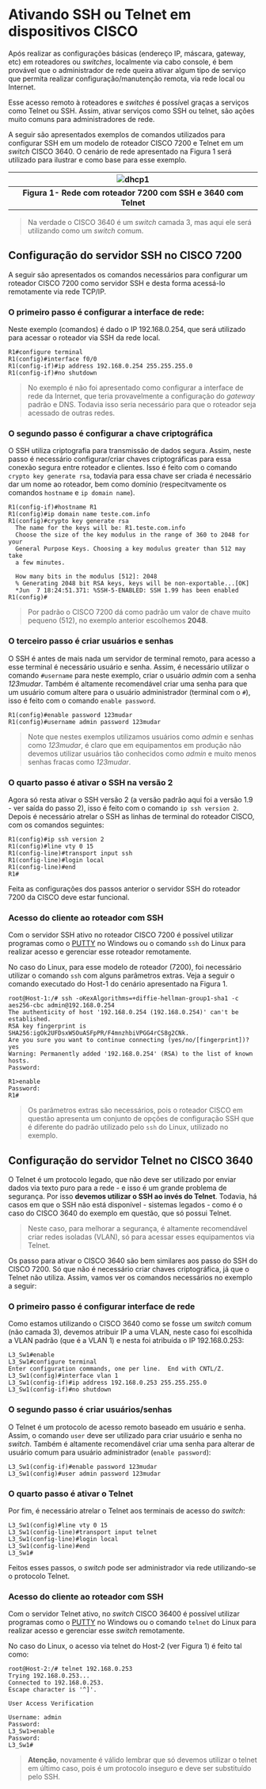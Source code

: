  
# Ativando SSH ou Telnet em dispositivos CISCO

Após realizar as configurações básicas (endereço IP, máscara,  gateway,  etc) em roteadores ou *switches*, localmente via cabo console,  é bem provável que o administrador de rede queira ativar algum tipo de serviço que permita realizar configuração/manutenção remota, via rede local ou Internet.

Esse acesso remoto à roteadores e *switches* é possível graças a serviços como Telnet ou SSH. Assim,  ativar serviços como SSH ou telnet,  são ações muito comuns para administradores de rede.

A seguir são apresentados exemplos de comandos utilizados para configurar SSH em um modelo de roteador CISCO 7200 e Telnet em um *switch* CISCO 3640. O cenário de rede apresentado na Figura 1 será utilizado para ilustrar e como base para esse exemplo.

| ![dhcp1](imagens/sshTelnet.png) |
|:--:|
| **Figura 1- Rede com roteador 7200 com SSH e 3640 com Telnet** |


> Na verdade o CISCO 3640 é um *switch* camada 3, mas aqui ele será utilizando como um *switch* comum.

## Configuração do servidor SSH no CISCO 7200

A seguir são apresentados os comandos necessários para configurar um roteador CISCO 7200 como servidor SSH e desta forma acessá-lo remotamente via rede TCP/IP.

### O primeiro passo é configurar a interface de rede:

Neste exemplo (comandos) é dado o IP 192.168.0.254, que será utilizado para acessar o roteador via SSH da rede local.

```console
R1#configure terminal
R1(config)#interface f0/0
R1(config-if)#ip address 192.168.0.254 255.255.255.0
R1(config-if)#no shutdown
```

> No exemplo é não foi apresentado como configurar a interface de rede da Internet, que teria provavelmente a configuração do *gateway* padrão e DNS. Todavia isso seria necessário para que o roteador seja acessado de outras redes.

### O segundo passo é configurar a chave criptográfica

O SSH utiliza criptografia para transmissão de dados segura. Assim, neste passo é necessário configurar/criar chaves criptográficas para essa conexão segura entre roteador e clientes. Isso é feito com o comando ``crypto key generate rsa``, todavia para essa chave ser criada é necessário dar um nome ao roteador, bem como domínio (respecitvamente os comandos ``hostname`` e ``ip domain name``).

```console
R1(config-if)#hostname R1
R1(config)#ip domain name teste.com.info
R1(config)#crypto key generate rsa
  The name for the keys will be: R1.teste.com.info
  Choose the size of the key modulus in the range of 360 to 2048 for your
  General Purpose Keys. Choosing a key modulus greater than 512 may take
  a few minutes.

  How many bits in the modulus [512]: 2048
  % Generating 2048 bit RSA keys, keys will be non-exportable...[OK]
  *Jun  7 18:24:51.371: %SSH-5-ENABLED: SSH 1.99 has been enabled
R1(config)#
```

> Por padrão o CISCO 7200 dá como padrão um valor de chave muito pequeno (512), no exemplo anterior escolhemos **2048**.

### O terceiro passo é criar usuários e senhas

O SSH é antes de mais nada um servidor de terminal remoto, para acesso a esse terminal é necessário usuário e senha. Assim, é necessário utilizar o comando ``#username`` para neste exemplo, criar o usuário *admin* com a senha *123mudar*. Também é altamente recomendável criar uma senha para que um usuário comum altere para o usuário administrador (terminal com o ``#``), isso é feito com o comando ``enable password``.

```console
R1(config)#enable password 123mudar
R1(config)#username admin password 123mudar
```

> Note que nestes exemplos utilizamos usuários como *admin* e senhas como *123mudar*, é claro que em equipamentos em produção não devemos utilizar usuários tão conhecidos como *admin* e muito menos senhas fracas como *123mudar*.

### O quarto passo é ativar o SSH na versão 2

Agora só resta ativar o SSH versão 2 (a versão padrão aqui foi a versão 1.9 - ver saída do passo 2), isso é feito com o comando ``ip ssh version 2``. Depois é necessário atrelar o SSH as linhas de terminal do roteador CISCO, com os comandos seguintes:

```console
R1(config)#ip ssh version 2
R1(config)#line vty 0 15
R1(config-line)#transport input ssh
R1(config-line)#login local
R1(config-line)#end
R1#
```

Feita as configurações dos passos anterior o servidor SSH do roteador 7200 da CISCO deve estar funcional.

### Acesso do cliente ao roteador com SSH

Com o servidor SSH ativo no roteador CISCO 7200 é possível utilizar programas como o [PUTTY](https://www.putty.org/) no Windows ou o comando ``ssh`` do Linux para realizar acesso e gerenciar esse roteador remotamente.

No caso do Linux, para esse modelo de roteador (7200), foi necessário utilizar o comando ``ssh`` com alguns parâmetros extras. Veja a seguir o comando executado do Host-1 do cenário apresentado na Figura 1.

```console
root@Host-1:/# ssh -oKexAlgorithms=+diffie-hellman-group1-sha1 -c aes256-cbc admin@192.168.0.254
The authenticity of host '192.168.0.254 (192.168.0.254)' can't be established.
RSA key fingerprint is SHA256:igOk2UFDsxWSOuASFpPR/F4mnzhbiVPGG4rCS8g2CNk.
Are you sure you want to continue connecting (yes/no/[fingerprint])? yes
Warning: Permanently added '192.168.0.254' (RSA) to the list of known hosts.
Password:

R1>enable
Password:
R1#
```
> Os parâmetros extras são necessários, pois o roteador CISCO em questão apresenta um conjunto de opções de configuração SSH que é diferente do padrão utilizado pelo ``ssh`` do Linux, utilizado no exemplo.

## Configuração do servidor Telnet no CISCO 3640

O Telnet é um protocolo legado, que não deve ser utilizado por enviar dados via texto puro para a rede - e isso é um grande problema de segurança. Por isso **devemos utilizar o SSH ao invés do Telnet**. Todavia, há casos em que o SSH não está disponível - sistemas legados - como é o caso do CISCO 3640 do exemplo em questão, que só possui Telnet.

> Neste caso, para melhorar a segurança, é altamente recomendável criar redes isoladas (VLAN), só para acessar esses equipamentos via Telnet.

Os passo para ativar o CISCO 3640 são bem similares aos passo do SSH do CISCO 7200. Só que não é necessário criar chaves criptográfica, já que o Telnet não utiliza. Assim, vamos ver os comandos necessários no exemplo a seguir:

### O primeiro passo é configurar interface de rede

Como estamos utilizando o CISCO 3640 como se fosse um *switch* comum (não camada 3), devemos atribuir IP a uma VLAN, neste caso foi escolhida a VLAN padrão (que é a VLAN 1) e nesta foi atribuída o IP 192.168.0.253:

```console
L3_Sw1#enable
L3_Sw1#configure terminal
Enter configuration commands, one per line.  End with CNTL/Z.
L3_Sw1(config)#interface vlan 1
L3_Sw1(config-if)#ip address 192.168.0.253 255.255.255.0
L3_Sw1(config-if)#no shutdown
```

### O segundo passo é criar usuários/senhas

O Telnet é um protocolo de acesso remoto baseado em usuário e senha. Assim, o comando ``user`` deve ser utilizado para criar usuário e senha no *switch*. Também é altamente recomendável criar uma senha para alterar de usuário comum para usuário administrador (``enable password``):

```console
L3_Sw1(config-if)#enable password 123mudar
L3_Sw1(config)#user admin password 123mudar
```

### O quarto passo é ativar o Telnet

Por fim, é necessário atrelar o Telnet aos terminais de acesso do *switch*:

```console
L3_Sw1(config)#line vty 0 15
L3_Sw1(config-line)#transport input telnet
L3_Sw1(config-line)#login local
L3_Sw1(config-line)#end
L3_Sw1#
```
Feitos esses passos, o *switch* pode ser administrador via rede utilizando-se o protocolo Telnet.


### Acesso do cliente ao roteador com SSH

Com o servidor Telnet ativo, no *switch* CISCO 36400 é possível utilizar programas como o [PUTTY](https://www.putty.org/) no Windows ou o comando ``telnet`` do Linux para realizar acesso e gerenciar esse *switch* remotamente.

No caso do Linux, o acesso via telnet do Host-2 (ver Figura 1) é feito tal como:

```console
root@Host-2:/# telnet 192.168.0.253
Trying 192.168.0.253...
Connected to 192.168.0.253.
Escape character is '^]'.

User Access Verification

Username: admin
Password:
L3_Sw1>enable
Password:
L3_Sw1#
```

> **Atenção**, novamente é válido lembrar que só devemos utilizar o telnet em último caso, pois é um protocolo inseguro e deve ser substituído pelo SSH.
